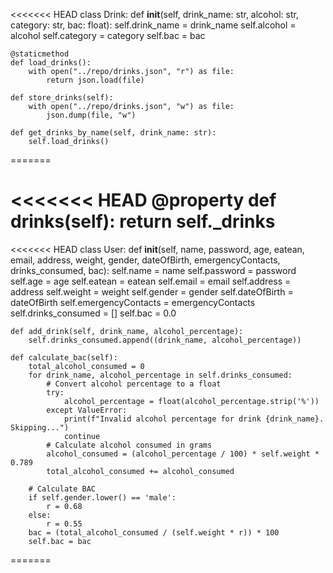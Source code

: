 <<<<<<< HEAD
class Drink:
    def __init__(self, drink_name: str, alcohol: str, category: str, bac: float):
        self.drink_name = drink_name
        self.alcohol = alcohol
        self.category = category
        self.bac = bac

    @staticmethod
    def load_drinks():
        with open("../repo/drinks.json", "r") as file:
            return json.load(file)

    def store_drinks(self):
        with open("../repo/drinks.json", "w") as file:
            json.dump(file, "w")

    def get_drinks_by_name(self, drink_name: str):
        self.load_drinks()

=======



<<<<<<< HEAD
    @property
    def drinks(self):
        return self._drinks
=======












<<<<<<< HEAD
class User:
    def __init__(self, name, password, age, eatean, email, address, weight, gender, dateOfBirth, emergencyContacts, drinks_consumed, bac):
        self.name = name
        self.password = password
        self.age = age
        self.eatean = eatean
        self.email = email
        self.address = address
        self.weight = weight
        self.gender = gender
        self.dateOfBirth = dateOfBirth
        self.emergencyContacts = emergencyContacts
        self.drinks_consumed = []
        self.bac = 0.0

    def add_drink(self, drink_name, alcohol_percentage):
        self.drinks_consumed.append((drink_name, alcohol_percentage))

    def calculate_bac(self):
        total_alcohol_consumed = 0
        for drink_name, alcohol_percentage in self.drinks_consumed:
            # Convert alcohol percentage to a float
            try:
                alcohol_percentage = float(alcohol_percentage.strip('%'))
            except ValueError:
                print(f"Invalid alcohol percentage for drink {drink_name}. Skipping...")
                continue
            # Calculate alcohol consumed in grams
            alcohol_consumed = (alcohol_percentage / 100) * self.weight * 0.789
            total_alcohol_consumed += alcohol_consumed

        # Calculate BAC
        if self.gender.lower() == 'male':
            r = 0.68
        else:
            r = 0.55
        bac = (total_alcohol_consumed / (self.weight * r)) * 100
        self.bac = bac
=======